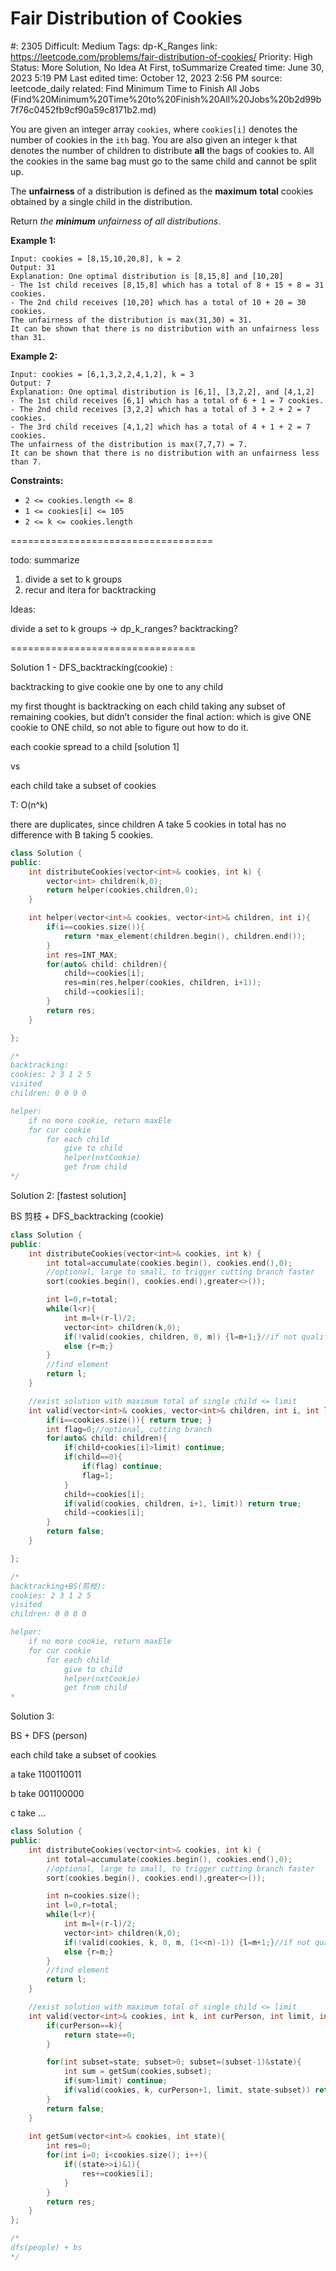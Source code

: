 # Fair Distribution of Cookies

#: 2305
Difficult: Medium
Tags: dp-K_Ranges
link: https://leetcode.com/problems/fair-distribution-of-cookies/
Priority: High
Status: More Solution, No Idea At First, toSummarize
Created time: June 30, 2023 5:19 PM
Last edited time: October 12, 2023 2:56 PM
source: leetcode_daily
related: Find Minimum Time to Finish All Jobs (Find%20Minimum%20Time%20to%20Finish%20All%20Jobs%20b2d99b7f76c0452fb9cf90a59c8171b2.md)

You are given an integer array `cookies`, where `cookies[i]` denotes the number of cookies in the `ith` bag. You are also given an integer `k` that denotes the number of children to distribute **all** the bags of cookies to. All the cookies in the same bag must go to the same child and cannot be split up.

The **unfairness** of a distribution is defined as the **maximum** **total** cookies obtained by a single child in the distribution.

Return *the **minimum** unfairness of all distributions*.

**Example 1:**

```
Input: cookies = [8,15,10,20,8], k = 2
Output: 31
Explanation: One optimal distribution is [8,15,8] and [10,20]
- The 1st child receives [8,15,8] which has a total of 8 + 15 + 8 = 31 cookies.
- The 2nd child receives [10,20] which has a total of 10 + 20 = 30 cookies.
The unfairness of the distribution is max(31,30) = 31.
It can be shown that there is no distribution with an unfairness less than 31.

```

**Example 2:**

```
Input: cookies = [6,1,3,2,2,4,1,2], k = 3
Output: 7
Explanation: One optimal distribution is [6,1], [3,2,2], and [4,1,2]
- The 1st child receives [6,1] which has a total of 6 + 1 = 7 cookies.
- The 2nd child receives [3,2,2] which has a total of 3 + 2 + 2 = 7 cookies.
- The 3rd child receives [4,1,2] which has a total of 4 + 1 + 2 = 7 cookies.
The unfairness of the distribution is max(7,7,7) = 7.
It can be shown that there is no distribution with an unfairness less than 7.

```

**Constraints:**

- `2 <= cookies.length <= 8`
- `1 <= cookies[i] <= 105`
- `2 <= k <= cookies.length`

===================================

todo: summarize

1. divide a set to k groups
2. recur and itera for backtracking

Ideas:

divide a set to k groups → dp_k_ranges? backtracking?

================================

Solution 1 - DFS_backtracking(cookie) :

backtracking to give cookie one by one to any child

my first thought is backtracking on each child taking any subset of remaining cookies, but didn’t consider the final action: which is give ONE cookie to ONE child, so not able to figure out how to do it.

each cookie spread to a child [solution 1]

vs

each child take a subset of cookies

T: O(n^k)

there are duplicates, since children A take 5 cookies in total has no difference with B taking 5 cookies.

```cpp
class Solution {
public:
    int distributeCookies(vector<int>& cookies, int k) {
        vector<int> children(k,0);
        return helper(cookies,children,0);
    }

    int helper(vector<int>& cookies, vector<int>& children, int i){
        if(i==cookies.size()){
            return *max_element(children.begin(), children.end());
        }
        int res=INT_MAX;
        for(auto& child: children){
            child+=cookies[i];
            res=min(res,helper(cookies, children, i+1));
            child-=cookies[i];
        }
        return res;
    }

};

/*
backtracking:
cookies: 2 3 1 2 5
visited
children: 0 0 0 0

helper:
    if no more cookie, return maxEle
    for cur cookie
        for each child
            give to child
            helper(nxtCookie)
            get from child
*/
```

Solution 2: [fastest solution]

BS 剪枝 + DFS_backtracking (cookie)

```cpp
class Solution {
public:
    int distributeCookies(vector<int>& cookies, int k) {
        int total=accumulate(cookies.begin(), cookies.end(),0);
        //optional, large to small, to trigger cutting branch faster
        sort(cookies.begin(), cookies.end(),greater<>());

        int l=0,r=total;
        while(l<r){
            int m=l+(r-l)/2;
            vector<int> children(k,0);
            if(!valid(cookies, children, 0, m)) {l=m+1;}//if not qualify
            else {r=m;}
        }
        //find element
        return l;
    }

    //exist solution with maximum total of single child <= limit    
    int valid(vector<int>& cookies, vector<int>& children, int i, int limit){
        if(i==cookies.size()){ return true; }
        int flag=0;//optional, cutting branch
        for(auto& child: children){
            if(child+cookies[i]>limit) continue;
            if(child==0){
                if(flag) continue;
                flag=1;
            }
            child+=cookies[i];
            if(valid(cookies, children, i+1, limit)) return true;
            child-=cookies[i];
        }
        return false;
    }

};

/*
backtracking+BS(剪枝):
cookies: 2 3 1 2 5
visited
children: 0 0 0 0

helper:
    if no more cookie, return maxEle
    for cur cookie
        for each child
            give to child
            helper(nxtCookie)
            get from child
*
```

Solution 3:

BS + DFS (person)

each child take a subset of cookies

a take 1100110011

b take 001100000

c take …

```cpp
class Solution {
public:
    int distributeCookies(vector<int>& cookies, int k) {
        int total=accumulate(cookies.begin(), cookies.end(),0);
        //optional, large to small, to trigger cutting branch faster
        sort(cookies.begin(), cookies.end(),greater<>());

        int n=cookies.size();
        int l=0,r=total;
        while(l<r){
            int m=l+(r-l)/2;
            vector<int> children(k,0);
            if(!valid(cookies, k, 0, m, (1<<n)-1)) {l=m+1;}//if not qualify
            else {r=m;}
        }
        //find element
        return l;
    }

    //exist solution with maximum total of single child <= limit    
    int valid(vector<int>& cookies, int k, int curPerson, int limit, int state){
        if(curPerson==k){
            return state==0;
        }

        for(int subset=state; subset>0; subset=(subset-1)&state){
            int sum = getSum(cookies,subset);
            if(sum>limit) continue;
            if(valid(cookies, k, curPerson+1, limit, state-subset)) return true;
        }
        return false;
    }
    
    int getSum(vector<int>& cookies, int state){
        int res=0;
        for(int i=0; i<cookies.size(); i++){
            if((state>>i)&1){
                res+=cookies[i];
            }
        }
        return res;
    }
};

/*
dfs(people) + bs
*/
```